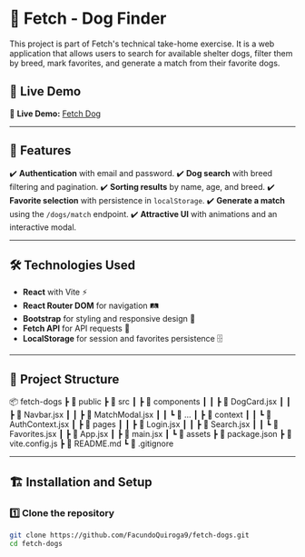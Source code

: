 # 🐶 Fetch - Dog Finder

This project is part of Fetch's technical take-home exercise. It is a web application that allows users to search for available shelter dogs, filter them by breed, mark favorites, and generate a match from their favorite dogs.

## 🚀 **Live Demo**
🔗 **Live Demo:** [Fetch Dog](https://darkgrey-lyrebird-452749.hostingersite.com/)

---

## 📌 **Features**
✔️ **Authentication** with email and password.
✔️ **Dog search** with breed filtering and pagination.
✔️ **Sorting results** by name, age, and breed.
✔️ **Favorite selection** with persistence in `localStorage`.
✔️ **Generate a match** using the `/dogs/match` endpoint.
✔️ **Attractive UI** with animations and an interactive modal.

---

## 🛠 **Technologies Used**
- **React** with Vite ⚡
- **React Router DOM** for navigation 🛤️
- **Bootstrap** for styling and responsive design 🎨
- **Fetch API** for API requests 🔗
- **LocalStorage** for session and favorites persistence 🗄️

---

## 📂 **Project Structure**
📦 fetch-dogs ┣ 📂 public ┣ 📂 src ┃ ┣ 📂 components ┃ ┃ ┣ 📜 DogCard.jsx ┃ ┃ ┣ 📜 Navbar.jsx ┃ ┃ ┣ 📜 MatchModal.jsx ┃ ┃ ┗ 📜 ... ┃ ┣ 📂 context ┃ ┃ ┗ 📜 AuthContext.jsx ┃ ┣ 📂 pages ┃ ┃ ┣ 📜 Login.jsx ┃ ┃ ┣ 📜 Search.jsx ┃ ┃ ┗ 📜 Favorites.jsx ┃ ┣ 📜 App.jsx ┃ ┣ 📜 main.jsx ┃ ┗ 📂 assets ┣ 📜 package.json ┣ 📜 vite.config.js ┣ 📜 README.md ┗ 📜 .gitignore


---

## 🏗 **Installation and Setup**
### 1️⃣ Clone the repository
```sh
git clone https://github.com/FacundoQuiroga9/fetch-dogs.git
cd fetch-dogs
